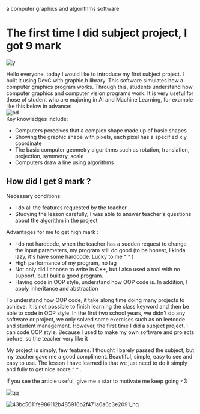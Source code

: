 a computer graphics and algorithms software  
# The first time I did subject project, I got 9 mark
![y](https://user-images.githubusercontent.com/86332370/142972501-b48d4257-53a3-42aa-b16a-40c2f6289ab3.gif)  
 
Hello everyone, today I would like to introduce my first subject project. I built it using DevC with graphic.h library. This software simulates how a computer graphics program works. Through this, students understand how computer graphics and computer vision programs work. It is very useful for those of student who are majoring in AI and Machine Learning, for example like this below in advance:    
![bd](https://user-images.githubusercontent.com/86332370/142972309-d543dd27-48cd-4191-a7b9-3b941675bb76.gif)  
Key knowledges include:  
- Computers perceives that a complex shape made up of basic shapes
- Showing the graphic shape with pixels, each pixel has a specified x y coordinate
- The basic computer geometry algorithms such as rotation, translation, projection, symmetry, scale
- Computers draw a line using algorithms


## How did I get 9 mark ?  
Necessary conditions:    
+ I do all the features requested by the teacher
+ Studying the lesson carefully, I was able to answer teacher's questions about the algorithm in the project  

Advantages for me to get high mark :  
+ I do not hardcode, when the teacher has a sudden request to change the input parameters, my program still do good (to be honest, I kinda lazy, it's have some hardcode. Lucky to me ^ ^ )
+ High performance of my program, no lag
+ Not only did I choose to write in C++, but I also used a tool with no support, but I built a good program.
+ Having code in OOP style, understand how OOP code is. In addition, I apply inheritance and abstraction 
   
To understand how OOP code, it take along time doing many projects to achieve. It is not possible to finish learning the class keyword and then be able to code in OOP style. In the first two school years, we didn't do any software or project, we only solved some exercises such as on leetcode and student management. However, the first time I did a subject project, I can code OOP style. Because I used to make my own software and projects before, so the teacher very like it

My project is simply, few features. I thought I barely passed the subject, but my teacher gave me a good compliment. Beautiful, simple, easy to see and easy to use. The lesson I have learned is that we just need to do it simply and fully to get nice score ^ ^ .

If you see the article useful, give me a star to motivate me keep going <3  
  
![qq](https://user-images.githubusercontent.com/86332370/142961488-7f0ae3f2-3f8c-4527-9f71-3a237a9b065e.PNG)

  
![43bc5611fe986112b485916b2f471a6a6c3e2091_hq](https://user-images.githubusercontent.com/86332370/142888040-d9fee677-1a20-4f2c-817d-8baa119ae40d.gif)



